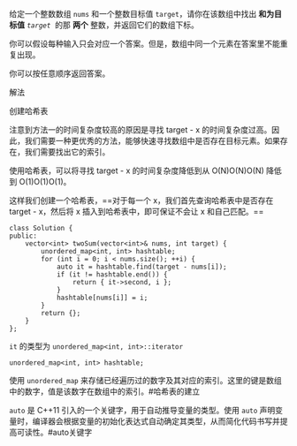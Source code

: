 给定一个整数数组 `nums` 和一个整数目标值 `target`，请你在该数组中找出 **和为目标值** _`target`_  的那 **两个** 整数，并返回它们的数组下标。

你可以假设每种输入只会对应一个答案。但是，数组中同一个元素在答案里不能重复出现。

你可以按任意顺序返回答案。


解法

创建哈希表

注意到方法一的时间复杂度较高的原因是寻找 target - x 的时间复杂度过高。因此，我们需要一种更优秀的方法，能够快速寻找数组中是否存在目标元素。如果存在，我们需要找出它的索引。

使用哈希表，可以将寻找 target - x 的时间复杂度降低到从 O(N)O(N)O(N) 降低到 O(1)O(1)O(1)。

这样我们创建一个哈希表，==对于每一个 x，我们首先查询哈希表中是否存在 target - x，然后将 x 插入到哈希表中，即可保证不会让 x 和自己匹配。==

```
class Solution {
public:
    vector<int> twoSum(vector<int>& nums, int target) {
        unordered_map<int, int> hashtable;
        for (int i = 0; i < nums.size(); ++i) {
            auto it = hashtable.find(target - nums[i]);
            if (it != hashtable.end()) {
                return { it->second, i };
            }
            hashtable[nums[i]] = i;
        }
        return {};
    }
};
```


`it` 的类型为 `unordered_map<int, int>::iterator`

```
unordered_map<int, int> hashtable;
```
使用 `unordered_map` 来存储已经遍历过的数字及其对应的索引。这里的键是数组中的数字，值是该数字在数组中的索引。#哈希表的建立

`auto` 是 C++11 引入的一个关键字，用于自动推导变量的类型。使用 `auto` 声明变量时，编译器会根据变量的初始化表达式自动确定其类型，从而简化代码书写并提高可读性。#auto关键字



